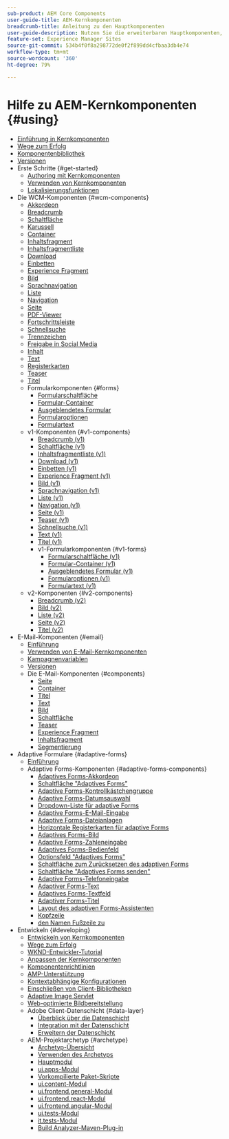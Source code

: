 ```yaml
---
sub-product: AEM Core Components
user-guide-title: AEM-Kernkomponenten
breadcrumb-title: Anleitung zu den Hauptkomponenten
user-guide-description: Nutzen Sie die erweiterbaren Hauptkomponenten, damit Autoren bzw. Autorinnen mühelos Inhalte erstellen können.
feature-set: Experience Manager Sites
source-git-commit: 534b4f0f8a298772de0f2f899dd4cfbaa3db4e74
workflow-type: tm+mt
source-wordcount: '360'
ht-degree: 79%

---
```



# Hilfe zu AEM-Kernkomponenten {#using}

+ [Einführung in Kernkomponenten ](introduction.md)
+ [Wege zum Erfolg](developing/success.md)
+ [Komponentenbibliothek](https://adobe.com/go/aem_cmp_library_de)
+ [Versionen](versions.md)
+ Erste Schritte {#get-started}
   + [Authoring mit Kernkomponenten](get-started/authoring.md)
   + [Verwenden von Kernkomponenten](get-started/using.md)
   + [Lokalisierungsfunktionen](get-started/localization.md)
+ Die WCM-Komponenten {#wcm-components}
   + [Akkordeon](components/accordion.md)
   + [Breadcrumb](components/breadcrumb.md)
   + [Schaltfläche](components/button.md)
   + [Karussell](components/carousel.md)
   + [Container](components/container.md)
   + [Inhaltsfragment](components/content-fragment-component.md)
   + [Inhaltsfragmentliste](components/content-fragment-list.md)
   + [Download](components/download.md)
   + [Einbetten](components/embed.md)
   + [Experience Fragment](components/experience-fragment.md)
   + [Bild](components/image.md)
   + [Sprachnavigation](components/language-navigation.md)
   + [Liste](components/list.md)
   + [Navigation](components/navigation.md)
   + [Seite](components/page.md)
   + [PDF-Viewer](components/pdf-viewer.md)
   + [Fortschrittsleiste](components/progress-bar.md)
   + [Schnellsuche](components/quick-search.md)
   + [Trennzeichen](components/separator.md)
   + [Freigabe in Social Media](components/sharing.md)
   + [Inhalt](components/tableofcontents.md)
   + [Text](components/text.md)
   + [Registerkarten](components/tabs.md)
   + [Teaser](components/teaser.md)
   + [Titel](components/title.md)
   + Formularkomponenten {#forms}
      + [Formularschaltfläche](components/forms/form-button.md)
      + [Formular-Container](components/forms/form-container.md)
      + [Ausgeblendetes Formular](components/forms/form-hidden.md)
      + [Formularoptionen](components/forms/form-options.md)
      + [Formulartext](components/forms/form-text.md)
   + v1-Komponenten {#v1-components}
      + [Breadcrumb (v1)](components/v1/breadcrumb-v1.md)
      + [Schaltfläche (v1)](components/v1/button.md)
      + [Inhaltsfragmentliste (v1)](components/v1/content-fragment-list.md)
      + [Download (v1)](components/v1/download.md)
      + [Einbetten (v1)](components/v1/embed.md)
      + [Experience Fragment (v1)](components/v1/experience-fragment.md)
      + [Bild (v1)](components/v1/image-v1.md)
      + [Sprachnavigation (v1)](components/v1/language-navigation.md)
      + [Liste (v1)](components/v1/list-v1.md)
      + [Navigation (v1)](components/v1/navigation.md)
      + [Seite (v1)](components/v1/page-v1.md)
      + [Teaser (v1)](components/v1/teaser.md)
      + [Schnellsuche (v1)](components/v1/quick-search.md)
      + [Text (v1)](components/v1/text-v1.md)
      + [Titel (v1)](components/v1/title-v1.md)
      + v1-Formularkomponenten {#v1-forms}
         + [Formularschaltfläche (v1)](components/v1/form-button-v1.md)
         + [Formular-Container (v1)](components/v1/form-container-v1.md)
         + [Ausgeblendetes Formular (v1)](components/v1/form-hidden-v1.md)
         + [Formularoptionen (v1)](components/v1/form-options-v1.md)
         + [Formulartext (v1)](components/v1/form-text-v1.md)
   + v2-Komponenten {#v2-components}
      + [Breadcrumb (v2)](components/v2/breadcrumb.md)
      + [Bild (v2)](components/v2/image.md)
      + [Liste (v2)](components/v2/list.md)
      + [Seite (v2)](components/v2/page.md)
      + [Titel (v2)](components/v2/title.md)
+ E-Mail-Komponenten {#email}
   + [Einführung](/help/email/introduction.md)
   + [Verwenden von E-Mail-Kernkomponenten](/help/email/using.md)
   + [Kampagnenvariablen](/help/email/campaign-variables.md)
   + [Versionen](/help/email/versions.md)
   + Die E-Mail-Komponenten {#components}
      + [Seite  ](/help/email/components/page.md)
      + [Container](/help/email/components/container.md)
      + [Titel](/help/email/components/title.md)
      + [Text](/help/email/components/text.md)
      + [Bild](/help/email/components/image.md)
      + [Schaltfläche](/help/email/components/button.md)
      + [Teaser](/help/email/components/teaser.md)
      + [Experience Fragment](/help/email/components/experience-fragment.md)
      + [Inhaltsfragment](/help/email/components/content-fragment.md)
      + [Segmentierung](/help/email/components/segmentation.md)
+ Adaptive Formulare {#adaptive-forms}
   + [Einführung](/help/adaptive-forms/introduction.md)
   + Adaptive Forms-Komponenten {#adaptive-forms-components}
      + [Adaptives Forms-Akkordeon](/help/adaptive-forms/components/accordion.md)
      + [Schaltfläche &quot;Adaptives Forms&quot;](/help/adaptive-forms/components/button.md)
      + [Adaptive Forms-Kontrollkästchengruppe](/help/adaptive-forms/components/checkbox-group.md)
      + [Adaptive Forms-Datumsauswahl](/help/adaptive-forms/components/date-picker.md)
      + [Dropdown-Liste für adaptive Forms](/help/adaptive-forms/components/drop-down.md)
      + [Adaptive Forms-E-Mail-Eingabe](/help/adaptive-forms/components/email-input.md)
      + [Adaptive Forms-Dateianlagen](/help/adaptive-forms/components/file-attachment.md)
      + [Horizontale Registerkarten für adaptive Forms](/help/adaptive-forms/components/horizontal-tabs.md)
      + [Adaptives Forms-Bild](/help/adaptive-forms/components/image.md)
      + [Adaptive Forms-Zahleneingabe](/help/adaptive-forms/components/number-input.md)
      + [Adaptives Forms-Bedienfeld](/help/adaptive-forms/components/panel-container.md)
      + [Optionsfeld &quot;Adaptives Forms&quot;](/help/adaptive-forms/components/radio-button.md)
      + [Schaltfläche zum Zurücksetzen des adaptiven Forms](/help/adaptive-forms/components/reset-button.md)
      + [Schaltfläche &quot;Adaptives Forms senden&quot;](/help/adaptive-forms/components/submit-button.md)
      + [Adaptive Forms-Telefoneingabe](/help/adaptive-forms/components/telephone-input.md)
      + [Adaptiver Forms-Text](/help/adaptive-forms/components/text.md)
      + [Adaptives Forms-Textfeld](/help/adaptive-forms/components/text-input.md)
      + [Adaptiver Forms-Titel](/help/adaptive-forms/components/title.md)
      + [Layout des adaptiven Forms-Assistenten](/help/adaptive-forms/components/wizard.md)
      + [Kopfzeile](/help/adaptive-forms/components/header.md)
      + [den Namen Fußzeile zu](/help/adaptive-forms/components/footer.md)
+ Entwickeln {#developing}
   + [Entwickeln von Kernkomponenten](developing/overview.md)
   + [Wege zum Erfolg](https://experienceleague.adobe.com/docs/experience-manager-core-components/using/success.html?lang=de)
   + [WKND-Entwickler-Tutorial](https://experienceleague.adobe.com/docs/experience-manager-learn/getting-started-wknd-tutorial-develop/overview.html?lang=de)
   + [Anpassen der Kernkomponenten](developing/customizing.md)
   + [Komponentenrichtlinien](developing/guidelines.md)
   + [AMP-Unterstützung](developing/amp.md)
   + [Kontextabhängige Konfigurationen](developing/context-aware-configs.md)
   + [Einschließen von Client-Bibliotheken](developing/including-clientlibs.md)
   + [Adaptive Image Servlet](/help/developing/adaptive-image-servlet.md)
   + [Web-optimierte Bildbereitstellung](/help/developing/web-optimized-image-delivery.md)
   + Adobe Client-Datenschicht {#data-layer}
      + [Überblick über die Datenschicht](developing/data-layer/overview.md)
      + [Integration mit der Datenschicht](developing/data-layer/integrations.md)
      + [Erweitern der Datenschicht](developing/data-layer/extending.md)
   + AEM-Projektarchetyp {#archetype}
      + [Archetyp-Übersicht](developing/archetype/overview.md)
      + [Verwenden des Archetyps](developing/archetype/using.md)
      + [Hauptmodul](developing/archetype/core.md)
      + [ui.apps-Modul](developing/archetype/uiapps.md)
      + [Vorkompilierte Paket-Skripte](developing/archetype/precompiled-bundled-scripts.md)
      + [ui.content-Modul](developing/archetype/uicontent.md)
      + [ui.frontend.general-Modul](developing/archetype/uifrontend.md)
      + [ui.frontend.react-Modul](developing/archetype/uifrontend-react.md)
      + [ui.frontend.angular-Modul](developing/archetype/uifrontend-angular.md)
      + [ui.tests-Modul](developing/archetype/uitests.md)
      + [it.tests-Modul](developing/archetype/ittests.md)
      + [Build Analyzer-Maven-Plug-in](developing/archetype/build-analyzer-maven-plugin.md)
